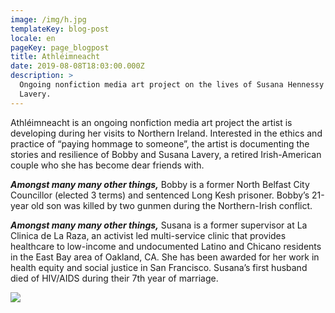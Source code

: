 ```yaml
---
image: /img/h.jpg
templateKey: blog-post
locale: en
pageKey: page_blogpost
title: Athléimneacht
date: 2019-08-08T18:03:00.000Z
description: >
  Ongoing nonfiction media art project on the lives of Susana Hennessy and Bobby
  Lavery.
---
```

Athléimneacht is an ongoing nonfiction media art project the artist is developing during her visits to Northern Ireland. Interested in the ethics and practice of “paying hommage to someone”, the artist is documenting the stories and resilience of Bobby and Susana Lavery, a retired Irish-American couple who she has become dear friends with. 

_**Amongst many many other things,**_ Bobby is a former North Belfast City Councillor (elected 3 terms) and sentenced Long Kesh prisoner. Bobby’s 21-year old son was killed by two gunmen during the Northern-Irish conflict. 

**_Amongst many many other things,_** Susana is a former supervisor at La Clinica de La Raza, an activist led multi-service clinic that provides healthcare to low-income and undocumented Latino and Chicano residents in the East Bay area of Oakland, CA. She has been awarded for her work in health equity and social justice in San Francisco. Susana’s first husband died of HIV/AIDS during their 7th year of marriage.

![](/img/parade.jpg)
